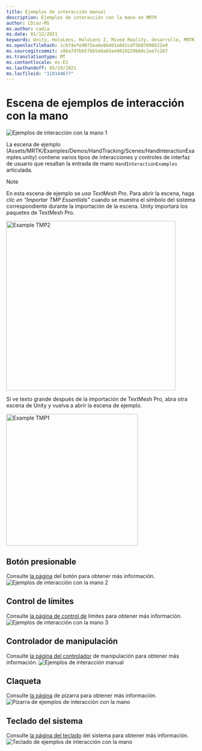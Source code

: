 ```yaml
---
title: Ejemplos de interacción manual
description: Ejemplos de interacción con la mano en MRTK
author: CDiaz-MS
ms.author: cadia
ms.date: 01/12/2021
keywords: Unity, HoloLens, HoloLens 2, Mixed Reality, desarrollo, MRTK, interacciones con las manos, control de límites, botones presionables,
ms.openlocfilehash: 1cbf4efe9075ea6e86401e041cdf5b07098b22e0
ms.sourcegitcommit: c0ba7d7bb57bb5dda65ee9019229b68c2ee7c267
ms.translationtype: MT
ms.contentlocale: es-ES
ms.lasthandoff: 05/19/2021
ms.locfileid: "110144677"
---
```

# <a name="hand-interaction-examples-scene"></a>Escena de ejemplos de interacción con la mano

![Ejemplos de interacción con la mano 1](../images/MRTK_Examples.png)

La escena de ejemplo (Assets/MRTK/Examples/Demos/HandTracking/Scenes/HandInteractionExamples.unity) contiene varios tipos de interacciones y controles de interfaz de usuario que resaltan la entrada de mano `HandInteractionExamples` articulada.

> [!NOTE]
> En esta escena de ejemplo se *usa TextMesh Pro*. Para abrir la escena, haga clic *en "Importar TMP Essentials"* cuando se muestra el símbolo del sistema correspondiente durante la importación de la escena. Unity importará los paquetes de TextMesh Pro.

<img src="../images/hand-interaction-examples/MRTK_Examples_TMP2.png" width="450" alt="Example TMP2">

Si ve texto grande después de la importación de TextMesh Pro, abra otra escena de Unity y vuelva a abrir la escena de ejemplo.

<img src="../images/hand-interaction-examples/MRTK_Examples_TMP1.png" width="350" alt="Example TMP1">

## <a name="pressable-button"></a>Botón presionable

Consulte [la página](../ux-building-blocks/button.md) del botón para obtener más información.
![Ejemplos de interacción con la mano 2](../images/hand-interaction-examples/MRTK_Examples_PressTouch.png)

## <a name="bounds-control"></a>Control de límites

Consulte [la página de control de](../ux-building-blocks/bounds-control.md) límites para obtener más información.
![Ejemplos de interacción con la mano 3](../images/hand-interaction-examples/MRTK_Examples_BoundingBox.png)

## <a name="manipulation-handler"></a>Controlador de manipulación

Consulte [la página del controlador](../ux-building-blocks/manipulation-handler.md) de manipulación para obtener más información.
![Ejemplos de interacción manual](../images/hand-interaction-examples/MRTK_Examples_Manipulation.png)

## <a name="slate"></a>Claqueta

Consulte [la página](../ux-building-blocks/slate.md) de pizarra para obtener más información.
![Pizarra de ejemplos de interacción con la mano](../images/hand-interaction-examples/MRTK_Examples_Slate.png)

## <a name="system-keyboard"></a>Teclado del sistema

Consulte [la página del teclado](../ux-building-blocks/system-keyboard.md) del sistema para obtener más información.
![Teclado de ejemplos de interacción con la mano](../images/hand-interaction-examples/MRTK_Examples_Keyboard.png)
